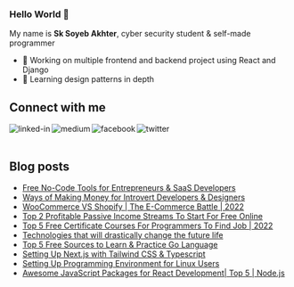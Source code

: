 ### Hello World 👋
My name is **Sk Soyeb Akhter**, cyber security student & self-made programmer
- 🔭 Working on multiple frontend and backend project using React and Django
- 🌱 Learning design patterns in depth


## Connect with me
[<img align="left" alt="linked-in" src="https://img.shields.io/badge/linkedin-%230077B5.svg?&style=for-the-badge&logo=linkedin&logoColor=white" />](https://www.linkedin.com/in/sk-soyeb-akhter-77b6a6222/)

[<img align="left" alt="medium" src="https://img.shields.io/badge/medium-%2312100E.svg?&style=for-the-badge&logo=medium&logoColor=white" />](https://sk-soyeb-akhter.medium.com/)


[<img align="left" alt="facebook" src="https://img.shields.io/badge/facebook-%231877F2.svg?&style=for-the-badge&logo=facebook&logoColor=white" />](https://www.facebook.com/soyebakhter7777/)

[<img align="left" alt="twitter" src="https://img.shields.io/badge/twitter-%231DA1F2.svg?&style=for-the-badge&logo=twitter&logoColor=white" />](https://twitter.com/sk_soyeb_akhter)

<br></br>
## Blog posts
<!-- BLOG-POST-LIST:START -->
- [Free No-Code Tools for Entrepreneurs &amp; SaaS Developers](https://sk-soyeb-akhter.medium.com/free-no-code-tools-for-entrepreneurs-saas-developers-74b078cb0de0?source=rss-2031c928a537------2)
- [Ways of Making Money for Introvert Developers &amp; Designers](https://sk-soyeb-akhter.medium.com/ways-of-making-money-for-introvert-developers-designers-923a081193ed?source=rss-2031c928a537------2)
- [WooCommerce VS Shopify | The E-Commerce Battle | 2022](https://sk-soyeb-akhter.medium.com/woocommerce-vs-shopify-the-e-commerce-battle-2022-3efadb6dbe2a?source=rss-2031c928a537------2)
- [Top 2 Profitable Passive Income Streams To Start For Free Online](https://sk-soyeb-akhter.medium.com/top-2-profitable-passive-income-streams-to-start-for-free-online-cc8c245a244?source=rss-2031c928a537------2)
- [Top 5 Free Certificate Courses For Programmers To Find Job | 2022](https://sk-soyeb-akhter.medium.com/top-5-free-certificate-courses-for-programmers-to-find-job-2022-5589bc367c2d?source=rss-2031c928a537------2)
- [Technologies that will drastically change the future life](https://sk-soyeb-akhter.medium.com/technologies-that-will-drastically-change-the-future-life-afe82de1a13c?source=rss-2031c928a537------2)
- [Top 5 Free Sources to Learn &amp; Practice Go Language](https://sk-soyeb-akhter.medium.com/top-5-free-sources-to-learn-practice-go-language-ac3b762ddbf9?source=rss-2031c928a537------2)
- [Setting Up Next.js with Tailwind CSS &amp; Typescript](https://sk-soyeb-akhter.medium.com/setting-up-next-js-with-tailwind-css-typescript-7a1109e00549?source=rss-2031c928a537------2)
- [Setting Up Programming Environment for Linux Users](https://sk-soyeb-akhter.medium.com/setting-up-programming-environment-for-linux-users-73c5049b424?source=rss-2031c928a537------2)
- [Awesome JavaScript Packages for React Development| Top 5 | Node.js](https://sk-soyeb-akhter.medium.com/awesome-javascript-packages-for-react-development-top-5-node-js-481ca459caa5?source=rss-2031c928a537------2)
<!-- BLOG-POST-LIST:END -->
